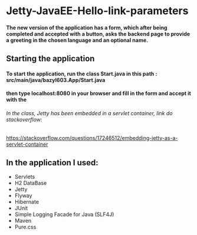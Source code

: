 # Jetty-JavaEE-Hello-link-parameters
#### The new version of the application has a form, which after being completed and accepted with a button, asks the backend page to provide a greeting in the chosen language and an optional name.


## Starting the application
#### To start the application, run the class Start.java in this path : src/main/java/bazyl603.App/Start.java
#### then type localhost:8080 in your browser and fill in the form and accept it with the
###### In the class, Jetty has been embedded in a servlet container, link do stackoverflow:
https://stackoverflow.com/questions/17246512/embedding-jetty-as-a-servlet-container
## In the application I used:
* Servlets  
* H2 DataBase  
* Jetty  
* Flyway  
* Hibernate
* JUnit
* Simple Logging Facade for Java (SLF4J)
* Maven
* Pure.css



